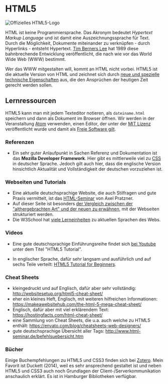 # HTML5

![Offizielles HTML5-Logo](https://www.w3.org/html/logo/downloads/HTML5_Badge_128.png)

HTML ist keine Programmiersprache. Das Akronym bedeutet *Hypertext Markup Language* und ist damit eine Auszeichnungssprache für Text. Durch die Möglichkeit, Dokumente miteinander zu verknüpfen - durch Hyperlinks - entsteht Hypertext. [Tim Berners Lee](https://www.w3.org/People/Berners-Lee/) hat 1989 diese bahnbrechende Entwicklung veröffentlicht, die nach wie vor das World Wide Web (WWW) bestimmt.

Wer das WWW mitgestalten will, kommt an HTML nicht vorbei. HTML5 ist die aktuelle Version von HTML und zeichnet sich durch [neue und spezielle technische Eigenschaften](https://en.wikipedia.org/wiki/HTML5#New_APIs) aus, die den Ansprüchen der heutigen Zeit gerecht werden sollen.

## Lernressourcen

HTML5 kann man mit jedem Texteditor notieren, als `dateiname.html` speichern und dann als Dokument im Browser öffnen. Wir werden in der Veranstaltung [Atom](http://atom.io) verwenden, einen Editor, der unter der [MIT Lizenz](https://github.com/atom/atom/blob/master/LICENSE.md) veröffentlicht wurde und damit als [Freie Software gilt](https://www.gnu.org/licenses/license-list#X11License).

### Referenzen

* Ein sehr guter Anlaufpunkt in Sachen Referenz und Dokumentation ist das **Mozilla Developer Framework**. Hier gibt es mittlerweile viel zu [CSS](https://developer.mozilla.org/de/docs/Web/HTML) in deutscher Sprache. Jedoch gilt auch hier, dass die englische Version hinsichtlich Aktualität und Vollständigkeit der deutschen vorzuziehen ist.

### Webseiten und Tutorials

* Eine aktuelle deutschsprachige Website, die auch Stilfragen und gute Praxis vermittelt, ist das [HTML-Seminar](http://www.html-seminar.de/einsteiger.htm) von Axel Pratzner.
* Auf dieser Seite ist besonders [der Vergleich zwischen der "althergebrachten Art" und der neuen zu erwähnen](http://www.html-seminar.de/html-5-strukturierende-elemente.htm), mit der Webseiten strukturiert werden.
* Die W3School hat [viele Lerneinheiten](http://www.w3schools.com/html/html5_intro.asp) zu aktuellen Sprachen des Webs. 

### Videos

* Eine gute deutschsprachige Einführungsreihe findet sich [bei Youtube](https://www.youtube.com/watch?v=kqMVdEgWN40) unter dem Titel "HTML5 Tutorial".

* In englischer Sprache, dafür sehr langsam und ausführlich und auf sechs Teile verteilt: [HTML5 Tutorial for Beginners](https://www.youtube.com/watch?v=9gTw2EDkaDQ).

### Cheat Sheets

* kleingedruckt und auf Englisch, dafür aber sehr vollständig: http://websitesetup.org/html5-cheat-sheet/
* eher ein kleines Heft, Englisch, mit weiteren hilfreichen Informationen: https://makeawebsitehub.com/the-html-5-mega-cheat-sheet/
* Englisch, dafür aber mit viel erklärendem Text: https://hostingfacts.com/html-cheat-sheet/
* eine Sammlung von Cheat Sheets, die u.a. auch welche zu HTML5 enthält: https://envato.com/blog/cheatsheets-web-designers/
* gute deutschsprachige Übersicht aller Tags: http://www.html-seminar.de/befehlsuebersicht.htm

### Bücher

Einige Buchempfehlungen zu HTML5 und CSS3 finden sich bei [Zotero](https://www.zotero.org/groups/itbh-inf1-wise1617/items). Mein Favorit ist Duckett (2014), weil es sehr ansprechend gestaltet ist und neben HTML5 und CSS3 auch noch Grundlagen der Client-/Serverkommunikation anschaulich erklärt. Es ist in Hamburger Bibliotheken verfügbar.

